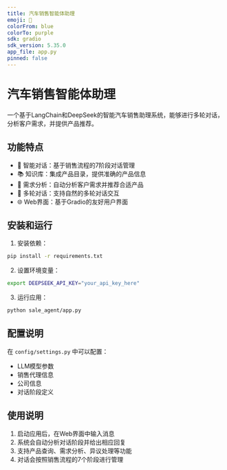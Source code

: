 ```yaml
---
title: 汽车销售智能体助理
emoji: 🚗
colorFrom: blue
colorTo: purple
sdk: gradio
sdk_version: 5.35.0
app_file: app.py
pinned: false
---
```


# 汽车销售智能体助理

一个基于LangChain和DeepSeek的智能汽车销售助理系统，能够进行多轮对话，分析客户需求，并提供产品推荐。

## 功能特点

- 🤖 智能对话：基于销售流程的7阶段对话管理
- 📚 知识库：集成产品目录，提供准确的产品信息
- 🎯 需求分析：自动分析客户需求并推荐合适产品
- 💬 多轮对话：支持自然的多轮对话交互
- 🌐 Web界面：基于Gradio的友好用户界面

## 安装和运行

1. 安装依赖：
```bash
pip install -r requirements.txt
```

2. 设置环境变量：
```bash
export DEEPSEEK_API_KEY="your_api_key_here"
```

3. 运行应用：
```bash
python sale_agent/app.py
```

## 配置说明

在 `config/settings.py` 中可以配置：
- LLM模型参数
- 销售代理信息
- 公司信息
- 对话阶段定义

## 使用说明

1. 启动应用后，在Web界面中输入消息
2. 系统会自动分析对话阶段并给出相应回复
3. 支持产品查询、需求分析、异议处理等功能
4. 对话会按照销售流程的7个阶段进行管理